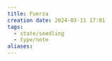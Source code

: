 ```yaml
---
title: Fuerza
creation date: 2024-03-11 17:01
tags:
  - state/seedling
  - type/note
aliases:
---
```


